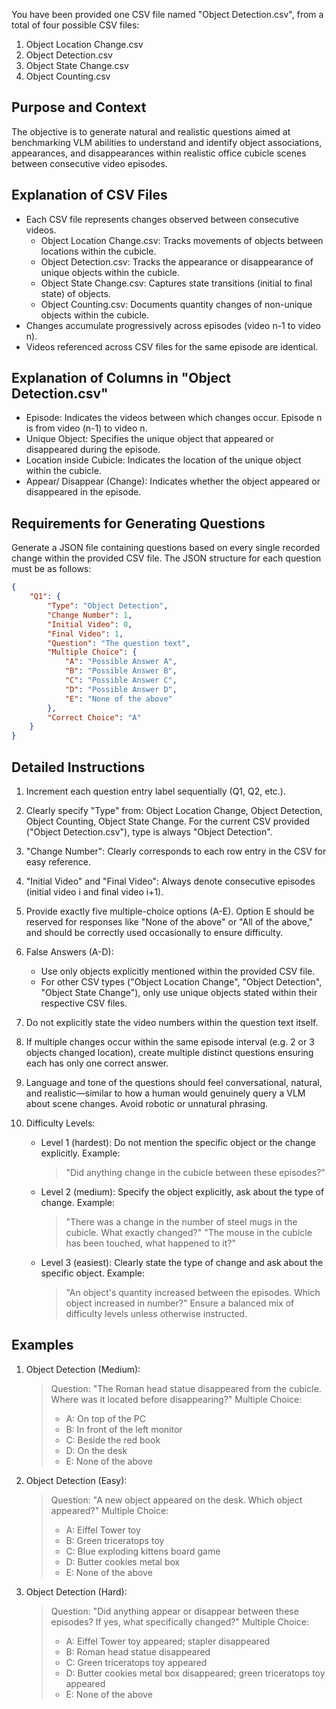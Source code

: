 You have been provided one CSV file named "Object Detection.csv", from a total of four possible CSV files:

1. Object Location Change.csv
2. Object Detection.csv
3. Object State Change.csv
4. Object Counting.csv

## Purpose and Context

The objective is to generate natural and realistic questions aimed at benchmarking VLM abilities to understand and identify object associations, appearances, and disappearances within realistic office cubicle scenes between consecutive video episodes.

## Explanation of CSV Files

- Each CSV file represents changes observed between consecutive videos.
  - Object Location Change.csv: Tracks movements of objects between locations within the cubicle.
  - Object Detection.csv: Tracks the appearance or disappearance of unique objects within the cubicle.
  - Object State Change.csv: Captures state transitions (initial to final state) of objects.
  - Object Counting.csv: Documents quantity changes of non-unique objects within the cubicle.
- Changes accumulate progressively across episodes (video n-1 to video n).
- Videos referenced across CSV files for the same episode are identical.

## Explanation of Columns in "Object Detection.csv"

- Episode: Indicates the videos between which changes occur. Episode n is from video (n-1) to video n.
- Unique Object: Specifies the unique object that appeared or disappeared during the episode.
- Location inside Cubicle: Indicates the location of the unique object within the cubicle.
- Appear/ Disappear (Change): Indicates whether the object appeared or disappeared in the episode.

## Requirements for Generating Questions

Generate a JSON file containing questions based on every single recorded change within the provided CSV file. The JSON structure for each question must be as follows:

```json
{
    "Q1": {
        "Type": "Object Detection",
        "Change Number": 1,
        "Initial Video": 0,
        "Final Video": 1,
        "Question": "The question text",
        "Multiple Choice": {
            "A": "Possible Answer A",
            "B": "Possible Answer B",
            "C": "Possible Answer C",
            "D": "Possible Answer D",
            "E": "None of the above"
        },
        "Correct Choice": "A"
    }
}
```

## Detailed Instructions

1. Increment each question entry label sequentially (Q1, Q2, etc.).

2. Clearly specify "Type" from: Object Location Change, Object Detection, Object Counting, Object State Change. For the current CSV provided ("Object Detection.csv"), type is always "Object Detection".

3. "Change Number": Clearly corresponds to each row entry in the CSV for easy reference.

4. "Initial Video" and "Final Video": Always denote consecutive episodes (initial video i and final video i+1).

5. Provide exactly five multiple-choice options (A-E). Option E should be reserved for responses like "None of the above" or "All of the above," and should be correctly used occasionally to ensure difficulty.

6. False Answers (A-D):
   - Use only objects explicitly mentioned within the provided CSV file.
   - For other CSV types ("Object Location Change", "Object Detection", "Object State Change"), only use unique objects stated within their respective CSV files.

7. Do not explicitly state the video numbers within the question text itself.

8. If multiple changes occur within the same episode interval (e.g. 2 or 3 objects changed location), create multiple distinct questions ensuring each has only one correct answer.

9. Language and tone of the questions should feel conversational, natural, and realistic—similar to how a human would genuinely query a VLM about scene changes. Avoid robotic or unnatural phrasing.

10. Difficulty Levels:
    - Level 1 (hardest): Do not mention the specific object or the change explicitly. Example:
      > "Did anything change in the cubicle between these episodes?"
    - Level 2 (medium): Specify the object explicitly, ask about the type of change. Example:
      > "There was a change in the number of steel mugs in the cubicle. What exactly changed?"
      > "The mouse in the cubicle has been touched, what happened to it?"
    - Level 3 (easiest): Clearly state the type of change and ask about the specific object. Example:
      > "An object's quantity increased between the episodes. Which object increased in number?"
    Ensure a balanced mix of difficulty levels unless otherwise instructed.

## Examples
1. Object Detection (Medium):
   > Question: "The Roman head statue disappeared from the cubicle. Where was it located before disappearing?"
   > Multiple Choice:
   > - A: On top of the PC
   > - B: In front of the left monitor
   > - C: Beside the red book
   > - D: On the desk
   > - E: None of the above

2. Object Detection (Easy):
   > Question: "A new object appeared on the desk. Which object appeared?"
   > Multiple Choice:
   > - A: Eiffel Tower toy
   > - B: Green triceratops toy
   > - C: Blue exploding kittens board game
   > - D: Butter cookies metal box
   > - E: None of the above

3. Object Detection (Hard):
   > Question: "Did anything appear or disappear between these episodes? If yes, what specifically changed?"
   > Multiple Choice:
   > - A: Eiffel Tower toy appeared; stapler disappeared
   > - B: Roman head statue disappeared
   > - C: Green triceratops toy appeared
   > - D: Butter cookies metal box disappeared; green triceratops toy appeared
   > - E: None of the above
